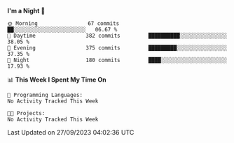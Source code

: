 <!--START_SECTION:waka-->
**I'm a Night 🦉** 

```text
🌞 Morning                67 commits          ██░░░░░░░░░░░░░░░░░░░░░░░   06.67 % 
🌆 Daytime                382 commits         ██████████░░░░░░░░░░░░░░░   38.05 % 
🌃 Evening                375 commits         █████████░░░░░░░░░░░░░░░░   37.35 % 
🌙 Night                  180 commits         ████░░░░░░░░░░░░░░░░░░░░░   17.93 % 
```


📊 **This Week I Spent My Time On** 

```text
💬 Programming Languages: 
No Activity Tracked This Week

🐱‍💻 Projects: 
No Activity Tracked This Week
```


 Last Updated on 27/09/2023 04:02:36 UTC
<!--END_SECTION:waka-->
